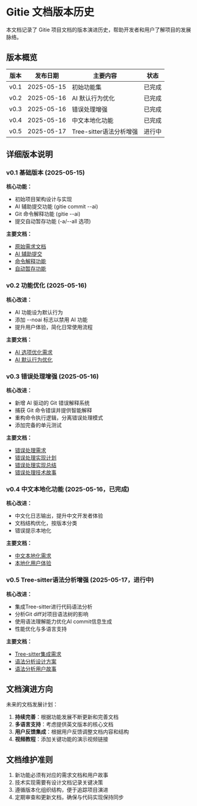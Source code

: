 # Gitie 文档版本历史

本文档记录了 Gitie 项目文档的版本演进历史，帮助开发者和用户了解项目的发展脉络。

## 版本概览

| 版本 | 发布日期 | 主要内容 | 状态 |
|------|----------|----------|------|
| v0.1 | 2025-05-15 | 初始功能集 | 已完成 |
| v0.2 | 2025-05-16 | AI 默认行为优化 | 已完成 |
| v0.3 | 2025-05-16 | 错误处理增强 | 已完成 |
| v0.4 | 2025-05-16 | 中文本地化功能 | 已完成 |
| v0.5 | 2025-05-17 | Tree-sitter语法分析增强 | 进行中 |

## 详细版本说明

### v0.1 基础版本 (2025-05-15)

**核心功能：**
- 初始项目架构设计与实现
- AI 辅助提交功能 (gitie commit --ai)
- Git 命令解释功能 (gitie <command> --ai)
- 提交自动暂存功能 (-a/--all 选项)

**主要文档：**
- [原始需求文档](requirements/v0.1/original_requirements.md)
- [AI 辅助提交](user_stories/v0.1/ai_commit.md)
- [命令解释功能](user_stories/v0.1/ai_command_explanation.md)
- [自动暂存功能](user_stories/v0.1/commit_auto_stage.md)

### v0.2 功能优化 (2025-05-16)

**核心改进：**
- AI 功能设为默认行为
- 添加 --noai 标志以禁用 AI 功能
- 提升用户体验，简化日常使用流程

**主要文档：**
- [AI 选项优化需求](requirements/v0.2/ai_options_optimization_requirements.md)
- [AI 默认行为优化](user_stories/v0.2/optimize_ai_default.md)

### v0.3 错误处理增强 (2025-05-16)

**核心改进：**
- 新增 AI 驱动的 Git 错误解释系统
- 捕获 Git 命令错误并提供智能解释
- 重构命令执行逻辑，分离错误处理模式
- 添加完备的单元测试

**主要文档：**
- [错误处理需求](requirements/v0.3/error_handling_requirements.md)
- [错误处理实现计划](design/v0.3/error_handling_implementation_plan.md)
- [错误处理实现总结](design/v0.3/error_handling_implementation_summary.md)
- [错误处理技术故事](user_stories/v0.3/error_handling_technical_stories.md)

### v0.4 中文本地化功能 (2025-05-16，已完成)

**核心改进：**
- 中文化日志输出，提升中文开发者体验
- 文档结构优化，按版本分类
- 错误提示本地化

**主要文档：**
- [中文本地化需求](requirements/v0.4/localization_requirements.md)
- [本地化用户体验](user_stories/v0.4/localization_user_experience.md)

### v0.5 Tree-sitter语法分析增强 (2025-05-17，进行中)

**核心改进：**
- 集成Tree-sitter进行代码语法分析
- 分析Git diff对项目语法树的影响
- 使用语法理解能力优化AI commit信息生成
- 性能优化与多语言支持

**主要文档：**
- [Tree-sitter集成需求](requirements/v0.5/tree_sitter_integration_requirements.md)
- [语法分析设计方案](design/v0.5/tree_sitter_technical_design.md)
- [语法分析用户故事](user_stories/v0.5/syntax_analysis_stories.md)

## 文档演进方向

未来的文档发展计划：

1. **持续完善**：根据功能发展不断更新和完善文档
2. **多语言支持**：考虑提供英文版本的核心文档
3. **用户反馈集成**：根据用户反馈调整文档内容和结构
4. **视频教程**：添加关键功能的演示视频链接

## 文档维护准则

1. 新功能必须有对应的需求文档和用户故事
2. 技术实现需要有设计文档记录关键决策
3. 遵循版本化组织结构，便于追踪项目演进
4. 定期审查和更新文档，确保与代码实现保持同步
